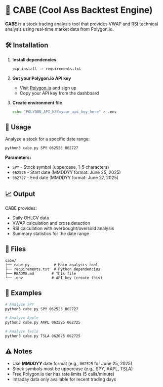 # 🚀 CABE (Cool Ass Backtest Engine)

**CABE** is a stock trading analysis tool that provides VWAP and RSI technical analysis using real-time market data from Polygon.io.

## 🛠️ Installation

1. **Install dependencies**
   ```bash
   pip install -r requirements.txt
   ```

2. **Get your Polygon.io API key**
   - Visit [Polygon.io](https://polygon.io/) and sign up
   - Copy your API key from the dashboard

3. **Create environment file**
   ```bash
   echo "POLYGON_API_KEY=your_api_key_here" > .env
   ```

## 🚀 Usage

Analyze a stock for a specific date range:

```bash
python3 cabe.py SPY 062525 062727
```

**Parameters:**
- `SPY` - Stock symbol (uppercase, 1-5 characters)
- `062525` - Start date (MMDDYY format: June 25, 2025)
- `062727` - End date (MMDDYY format: June 27, 2025)

## 📈 Output

CABE provides:
- Daily OHLCV data
- VWAP calculation and cross detection
- RSI calculation with overbought/oversold analysis
- Summary statistics for the date range

## 📁 Files

```
cabe/
├── cabe.py           # Main analysis tool
├── requirements.txt  # Python dependencies
├── README.md        # This file
└── .env             # API key (create this)
```

## 🧪 Examples

```bash
# Analyze SPY
python3 cabe.py SPY 062525 062727

# Analyze Apple
python3 cabe.py AAPL 062525 062725

# Analyze Tesla
python3 cabe.py TSLA 062025 062725
```

## ⚠️ Notes

- Use **MMDDYY** date format (e.g., `062525` for June 25, 2025)
- Stock symbols must be uppercase (e.g., SPY, AAPL, TSLA)
- Free Polygon.io tier has rate limits (5 calls/minute)
- Intraday data only available for recent trading days 
